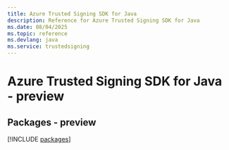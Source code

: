 ```yaml
---
title: Azure Trusted Signing SDK for Java
description: Reference for Azure Trusted Signing SDK for Java
ms.date: 08/04/2025
ms.topic: reference
ms.devlang: java
ms.service: trustedsigning
---
```

# Azure Trusted Signing SDK for Java - preview
## Packages - preview
[!INCLUDE [packages](trusted-signing-index.md)]
